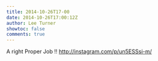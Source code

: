 ```yaml
---
title: 2014-10-26T17-00
date: 2014-10-26T17:00:12Z
author: Lee Turner
showtoc: false
comments: true
---
```


A right Proper Job !! http://instagram.com/p/un5ESSsi-m/


